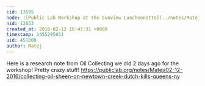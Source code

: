 ```yaml
---
cid: 13595
node: ![Public Lab Workshop at the Sunview Luncheonette](../notes/Matej/02-04-2016/public-lab-workshop-at-the-subview-luncheonette)
nid: 12653
created_at: 2016-02-12 16:47:31 +0000
timestamp: 1455295651
uid: 451808
author: Matej
---
```


Here is a research note from Oil Collecting we did 2 days ago for the workshop! Pretty crazy stuff! 
https://publiclab.org/notes/Matej/02-12-2016/collecting-oil-sheen-on-newtown-creek-dutch-kills-queens-ny